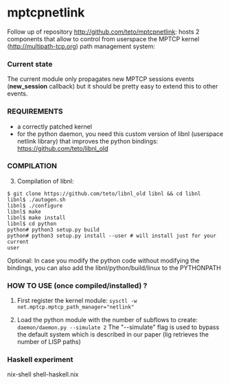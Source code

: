 mptcpnetlink
============

Follow up of repository http://github.com/teto/mptcpnetlink:
hosts 2 components that allow to control from userspace the MPTCP kernel (http://multipath-tcp.org) path management system:





### Current state

The current module only propagates new MPTCP sessions events (__new_session__ callback) but it should be pretty easy to extend this to other events.

### REQUIREMENTS

- a correctly patched kernel 
- for the python daemon, you need this custom version of libnl (userspace netlink library) that improves the python bindings: https://github.com/teto/libnl_old 


### COMPILATION

3. Compilation of libnl:

```
$ git clone https://github.com/teto/libnl_old libnl && cd libnl
libnl$ ./autogen.sh
libnl$ ./configure
libnl$ make 
libnl$ make install
libnl$ cd python
python# python3 setup.py build
python# python3 setup.py install --user # will install just for your current
user
```
Optional: In case you modify the python code without modifying the bindings, you can also add the libnl/python/build/linux to the PYTHONPATH

### HOW TO USE (once compiled/installed) ?

1. First register the kernel module:
`sysctl -w net.mptcp.mptcp_path_manager="netlink"`

2. Load the python module with the number of subflows to create:
`daemon/daemon.py --simulate 2`
The "--simulate" flag is used to bypass the default system which is described in our paper (lig retrieves the number of LISP paths)


### Haskell experiment

nix-shell shell-haskell.nix
